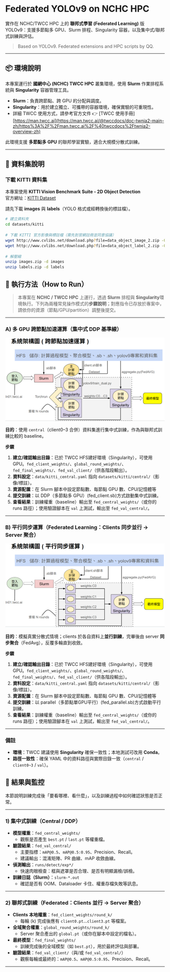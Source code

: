 # Federated YOLOv9 on NCHC HPC

實作在 NCHC/TWCC HPC 上的 **聯邦式學習 (Federated Learning)** 版 YOLOv9：支援多節點多 GPU、Slurm 排程、Singularity 容器，以及集中式/聯邦式訓練與評估。

> Based on YOLOv9. Federated extensions and HPC scripts by QQ.

---

## 📦 環境說明  

本專案運行於 **國網中心 (NCHC) TWCC HPC** 叢集環境，使用 **Slurm** 作業排程系統與 **Singularity** 容器管理工具。  
- **Slurm**：負責跨節點、跨 GPU 的分配與調度。  
- **Singularity**：用於建立獨立、可攜帶的容器環境，確保實驗的可重現性。  
- 詳細 TWCC 使用方式，請參考官方文件 👉 [TWCC 使用手冊][https://man.twcc.ai](https://man.twcc.ai/@twccdocs/doc-twnia2-main-zh/https%3A%2F%2Fman.twcc.ai%2F%40twccdocs%2Ftwnia2-overview-zh)  

此環境支援 **多節點多 GPU** 的聯邦學習實驗，適合大規模分散式訓練。  

---

## 📂 資料集說明

### 下載 KITTI 資料集
本專案使用 **KITTI Vision Benchmark Suite - 2D Object Detection**  
官方網址：[KITTI Dataset](https://www.cvlibs.net/datasets/kitti/eval_object.php?obj_benchmark=2d)

請先下載 **images** 與 **labels**（YOLO 格式或經轉換後的標註檔）。

```bash
# 建立資料夾
cd datasets/kitti

# 下載 KITTI 官方影像與標註檔（需先到官網註冊並同意協議）
wget http://www.cvlibs.net/download.php?file=data_object_image_2.zip -O images.zip
wget http://www.cvlibs.net/download.php?file=data_object_label_2.zip -O labels.zip

# 解壓縮
unzip images.zip -d images
unzip labels.zip -d labels

```
## 🚀 執行方法（How to Run）

> 本專案在 **NCHC / TWCC HPC** 上運行，透過 **Slurm** 排程與 **Singularity**環境執行。下列為兩種常見操作模式的**步驟說明**；對應指令已存放於專案中，請依你的資源（節點/GPU/partition）調整後提交。

---

### A) 多 GPU 跨節點加速運算（集中式 DDP 基準線）

![集中式 DDP 工作流程](figure/central_ddp.png)

**目的**：使用 `central`（client0–3 合併）資料集進行集中式訓練，作為與聯邦式訓練比較的 baseline。

**步驟**
1. **建立/確認輸出目錄**：已於 TWCC HFS建好環境（Singularity），可使用 GPU。`fed_client_weights/`、`global_round_weights/`、`fed_final_weights/`、`fed_val_client/`（供各階段輸出）。
2. **資料設定**：`data/kitti_central.yaml` 指向 `datasets/kitti/central/`（影像/標註）。
3. **資源配置**：在 Slurm 腳本中設定節點數、每節點 GPU 數、CPU/記憶體等
4. **提交訓練**：以 DDP（多節點多 GPU）(fed_client.sb)方式啟動集中式訓練。
5. **查看結果**：訓練權重（baseline）輸出至 `fed_central_weights/`（或你的 runs 路徑）；使用驗證腳本在 `val` 上測試，輸出至 `fed_val_central/`。

---

### B) 平行同步運算（Federated Learning：Clients 同步並行 → Server 聚合）

![Federated 平行同步流程](figure/fl_parallel.png)

**目的**：模擬真實分散式情境；clients 於各自資料上**並行訓練**，完畢後由 server **同步聚合**（FedAvg），反覆多輪直到收斂。

**步驟**
1. **建立/確認輸出目錄**：已於 TWCC HFS建好環境（Singularity），可使用 GPU。`fed_client_weights/`、`global_round_weights/`、`fed_final_weights/`、`fed_val_client/`（供各階段輸出）。
2. **資料設定**：`data/kitti_central.yaml` 指向 `datasets/kitti/central/`（影像/標註）。
3. **資源配置**：在 Slurm 腳本中設定節點數、每節點 GPU 數、CPU/記憶體等
4. **提交訓練**：以 parallel（多節點單GPU平行）(fed_parallel.sb)方式啟動平行訓練。
5. **查看結果**：訓練權重（baseline）輸出至 `fed_central_weights/`（或你的 runs 路徑）；使用驗證腳本在 `val` 上測試，輸出至 `fed_val_central/`。
---

### 備註
- **環境**：TWCC 建議使用 **Singularity** 確保一致性；本地測試可改用 **Conda**。
- **路徑一致性**：確保 YAML 中的資料路徑與實際目錄一致（`central` / `client0~3` / `val`）。

## 👀 結果與監控

本節說明訓練完成後「要看哪裡、看什麼」，以及訓練過程中如何確認狀態是否正常。

---

### 1) 集中式訓練（Central / DDP）
- **模型權重**：`fed_central_weights/`  
  - 觀察是否產生 `best.pt` / `last.pt` 等權重檔。
- **驗證結果**：`fed_val_central/`  
  - 主要指標：`mAP@0.5`、`mAP@0.5:0.95`、Precision、Recall。  
  - 建議輸出：混淆矩陣、PR 曲線、mAP 收斂曲線。
- **偵測輸出**：`runs/detect/exp*/`  
  - 快速肉眼檢查：框與遮罩是否合理、是否有明顯漏檢/誤檢。
- **訓練日誌（Slurm）**：`slurm-*.out`  
  - 確認是否有 OOM、Dataloader 卡住、權重存檔失敗等訊息。
---

### 2) 聯邦式訓練（Federated：Clients 並行 → Server 聚合）
- **Clients 本地權重**：`fed_client_weights/round_k/`  
  - 每輪 (k) 完成後應有 `client0.pt`…`client3.pt` 等檔案。
- **全域聚合權重**：`global_round_weights/round_k/`  
  - Server 聚合產出的 `global.pt`（或你在腳本中設定的檔名）。
- **最終模型**：`fed_final_weights/`  
  - 訓練完成後的全域模型（如 `best.pt`），用於最終評估與部署。
- **驗證結果**：`fed_val_client/`（與/或 `fed_val_central/`）  
  - 觀察每輪或最終的：`mAP@0.5`、`mAP@0.5:0.95`、Precision、Recall。 
---



  

